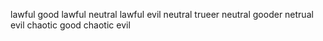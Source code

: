 lawful good
lawful neutral
lawful evil
neutral trueer
neutral gooder
netrual evil
chaotic good
chaotic evil